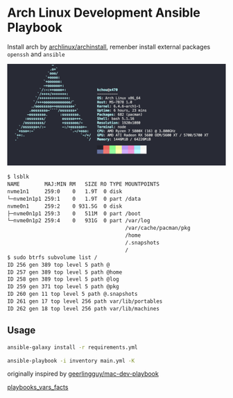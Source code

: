 # Arch Linux Development Ansible Playbook

Install arch by [archlinux/archinstall](https://github.com/archlinux/archinstall), remenber install  external packages `openssh` and `ansible`

![neofetch screenshot](images/neofetch.png)

```bash
$ lsblk
NAME        MAJ:MIN RM   SIZE RO TYPE MOUNTPOINTS
nvme1n1     259:0    0   1.9T  0 disk
└─nvme1n1p1 259:1    0   1.9T  0 part /data
nvme0n1     259:2    0 931.5G  0 disk
├─nvme0n1p1 259:3    0   511M  0 part /boot
└─nvme0n1p2 259:4    0   931G  0 part /var/log
                                      /var/cache/pacman/pkg
                                      /home
                                      /.snapshots
                                      /
$ sudo btrfs subvolume list /
ID 256 gen 389 top level 5 path @
ID 257 gen 389 top level 5 path @home
ID 258 gen 389 top level 5 path @log
ID 259 gen 371 top level 5 path @pkg
ID 260 gen 11 top level 5 path @.snapshots
ID 261 gen 17 top level 256 path var/lib/portables
ID 262 gen 18 top level 256 path var/lib/machines
```

## Usage

```bash
ansible-galaxy install -r requirements.yml
```

```bash
ansible-playbook -i inventory main.yml -K
```

originally inspired by [geerlingguy/mac-dev-playbook](https://github.com/geerlingguy/mac-dev-playbook)

[playbooks_vars_facts](https://docs.ansible.com/ansible/latest/playbook_guide/playbooks_vars_facts.html)
